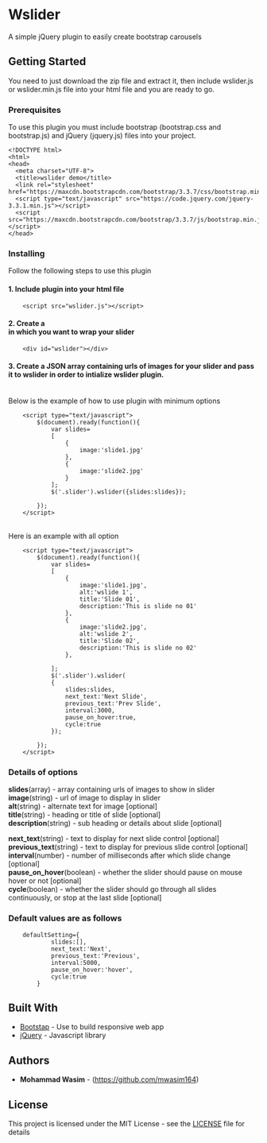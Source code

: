 # Wslider

A simple jQuery plugin to easily create bootstrap carousels

## Getting Started

You need to just download the zip file and extract it, then include wslider.js or wslider.min.js file into your html file and you are ready to go.

### Prerequisites

To use this plugin you must include bootstrap (bootstrap.css and bootstrap.js) and jQuery (jquery.js) files into your project.

```
<!DOCTYPE html>
<html>
<head>
  <meta charset="UTF-8"> 
  <title>wslider demo</title>
  <link rel="stylesheet" href="https://maxcdn.bootstrapcdn.com/bootstrap/3.3.7/css/bootstrap.min.css">
  <script type="text/javascript" src="https://code.jquery.com/jquery-3.3.1.min.js"></script>	
  <script src="https://maxcdn.bootstrapcdn.com/bootstrap/3.3.7/js/bootstrap.min.js"></script>
</head>

```

### Installing

Follow the following steps to use this plugin

#### 1. Include plugin into your html file

```
    <script src="wslider.js"></script>	

```


#### 2. Create a <div> in which you want to wrap your slider 

```
    <div id="wslider"></div>	

```

#### 3. Create a JSON array containing urls of images for your slider and pass it to wslider in order to intialize wslider plugin.
<br>
Below is the example of how to use plugin with minimum options

```
    <script type="text/javascript">
		$(document).ready(function(){
			var slides=
			[	
				{
					image:'slide1.jpg'
				},
				{
					image:'slide2.jpg'
				}
			];
			$('.slider').wslider({slides:slides});			
						
		});		 
	</script>	

```
<br>
Here is an example with all option

```
	<script type="text/javascript">
		$(document).ready(function(){
			var slides=
			[	
				{
					image:'slide1.jpg',
					alt:'wslide 1',
					title:'Slide 01',
					description:'This is slide no 01'
				},
				{
					image:'slide2.jpg',
					alt:'wslide 2',
					title:'Slide 02',
					description:'This is slide no 02'
				},
				
			];
			$('.slider').wslider(
			{
				slides:slides,
				next_text:'Next Slide',
				previous_text:'Prev Slide',
				interval:3000,
				pause_on_hover:true,
				cycle:true
			});			
						
		});		 
	</script>

```

### Details of options

**slides**(array)		- array containing urls of images to show in slider<br>
  	**image**(string) 		- url of image to display in slider<br>
	**alt**(string) 		- alternate text for image [optional]<br>
	**title**(string)		- heading or title of slide [optional]<br>
	**description**(string)	- sub heading or details about slide [optional]<br>

**next_text**(string)		- text to display for next slide control [optional]<br>
**previous_text**(string)	- text to display for previous slide control [optional]<br>
**interval**(number)			- number of milliseconds after which slide change [optional]<br>
**pause_on_hover**(boolean)	- whether the slider should pause on mouse hover or not [optional]<br>
**cycle**(boolean)			- whether the slider should go through all slides continuously, or stop at the last slide [optional]<br>


### Default values are as follows

```
	defaultSetting={
			slides:[],
			next_text:'Next',
			previous_text:'Previous',
			interval:5000,
			pause_on_hover:'hover',
			cycle:true
		}
```

## Built With

* [Bootstap](https://getbootstrap.com/) - Use to build responsive web app
* [jQuery](https://jquery.com/) - Javascript library

## Authors

* **Mohammad Wasim** - (https://github.com/mwasim164)

## License

This project is licensed under the MIT License - see the [LICENSE](LICENSE) file for details

